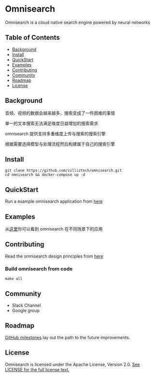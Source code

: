 # Omnisearch
Omnisearch is a cloud native search engine powered by neural networks

## Table of Contents

 - [Background](https://github.com/zilliztech/omnisearch#Background)
 - [Install](https://github.com/zilliztech/omnisearch#Install)
 - [QuickStart](https://github.com/zilliztech/omnisearch#QuickStart)
 - [Examples](https://github.com/zilliztech/omnisearch#Examples)
 - [Contributing](https://github.com/zilliztech/omnisearch#Contributing)
 - [Community](https://github.com/zilliztech/omnisearch#Community)
 - [Roadmap](https://github.com/zilliztech/omnisearch#Roadmap)
 - [License](https://github.com/zilliztech/omnisearch#License)
## Background
音频、视频的数据会越来越多，搜索变成了一件困难的事情

单一的文本搜索无法满足维度日益增加的搜索需求

omnisearch 提供支持多重维度上传与搜索的搜索引擎

根据需要选择模型与处理流程然后构建属于自己的搜索引擎
## Install

    git clone https://github.com/zilliztech/omnisearch.git
    cd omnisearch && docker-compose up -d

## QuickStart
Run a example omnisearch application from [here](https://github.com/zilliztech/omnisearch/tree/master/docs/quickstart)

## Examples
从[这里](https://github.com/zilliztech/omnisearch/tree/master/docs/examples)你可以看到 omnisearch 在不同场景下的应用

## Contributing
Read the omnisearch design principles from [here](https://github.com/zilliztech/omnisearch/tree/master/docs/design-principles)
### Build omnisearch from code

    make all
## Community

 - Slack Channel
 - Google group

## Roadmap
[GitHub milestones](https://github.com/zilliztech/omnisearch/milestones) lay out the path to the future improvements.
## License
Omnisearch is licensed under the Apache License, Version 2.0. [See LICENSE for the full license text.](https://github.com/zilliztech/omnisearch/blob/master/LICENSE)
